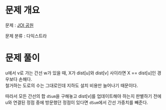 # 문제 개요

문제 : [JOI 공원](https://www.acmicpc.net/problem/10715)

문제 분류 : 다익스트라

# 문제 풀이

u에서 v로 가는 간선 w가 있을 때, X가 dist[u]와 dist[v] 사이라면 X == dist[u]인 경우보다 손해다.  
철거하는 도로의 수는 그대로인데 지하도 설치 비용만 늘어나기 때문이다.

따라서 모든 간선의 합 `dSum`을 구해놓고 dist[v]를 업데이트해야 하는지 판별하기 전에 u와 연결된 정점 중에 방문했던 정점이 있다면 `dSum`에서 간선 가중치를 빼준다.
